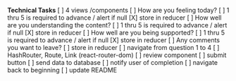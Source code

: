 **Technical Tasks**
[ ] 4 views /components
    [ ] How are you feeling today?
        [ ] 1 thru 5 is required to advance / alert if null
        [X] store in reducer
    [ ] How well are you understanding the content?
        [ ] 1 thru 5 is required to advance / alert if null
        [X] store in reducer
    [ ] How well are you being supported?
        [ ] 1 thru 5 is required to advance / alert if null
        [X] store in reducer
    [ ] Any comments you want to leave?
        [ ] store in reducer
[ ] navigate from question 1 to 4
    [ ] HashRouter, Route, Link (react-router-dom)
[ ] review component
    [ ] submit button
    [ ] send data to database
    [ ] notify user of completion
    [ ] navigate back to beginning
[ ] update README
